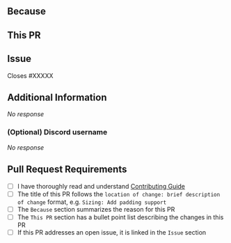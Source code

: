 <!-- Yay another PR, thank you so much for taking these efforts! -->

## Because
<!-- Summarize the purpose or reasons for this PR, e.g. what problem it solves or what benefit it provides. -->

## This PR
<!-- A bullet point list of one or more items describing the specific changes. -->

## Issue
<!--
If this PR closes an open issue in this repo, replace the XXXXX below with the issue number, e.g. Closes #2013.

If this PR closes an open issue in another TOP repo, replace the #XXXXX with the URL of the issue, e.g. Closes https://github.com/mathdebate09/orca/issues/XXXXX

If this PR does not close, but is related to another issue or PR, you can link it as above without the 'Closes' keyword, e.g. 'Related to #2013'.

_Note:_ any pull request created for an issue that already has someone else assigned **will be closed without review**.
-->
Closes #XXXXX

## Additional Information
<!-- Any other information about this PR, such as a link to a Discord discussion. -->
*No response*

### (Optional) Discord username
<!-- server link -->
*No response*

## Pull Request Requirements
<!-- Replace the whitespace between the square brackets with an 'x', e.g. [x] or After you create the PR, they will become checkboxes that you can click on. -->
- [ ] I have thoroughly read and understand [Contributing Guide](https://github.com/nativeflowteam/nativeflowcss/blob/main/CONTRIBUTING.md)
- [ ] The title of this PR follows the `location of change: brief description of change` format, e.g. `Sizing: Add padding support`
- [ ] The `Because` section summarizes the reason for this PR
- [ ] The `This PR` section has a bullet point list describing the changes in this PR
- [ ] If this PR addresses an open issue, it is linked in the `Issue` section
